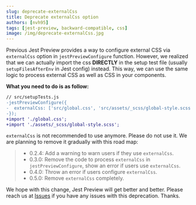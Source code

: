 ```yaml
---
slug: deprecate-externalCss
title: Deprecate externalCss option
authors: [nvh95]
tags: [jest-preview, backward-compatible, css]
image: /img/deprecate-externalCss.jpg
---
```


Previous Jest Preview provides a way to configure external CSS via `externalCss` option in `jestPreviewConfigure` function. However, we realized that we can actually import the css **DIRECTLY** in the setup test file (usually `setupFilesAfterEnv` in Jest config) instead. This way, we can use the same logic to process external CSS as well as CSS in your components.

<!--truncate-->

**What you need to do is as follow:**

```diff
// src/setupTests.js
-jestPreviewConfigure({
-  externalCss: ['src/global.css', 'src/assets/_scss/global-style.scss'],
-});
+import './global.css';
+import './assets/_scss/global-style.scss';
```

`externalCss` is not recommended to use anymore. Please do not use it. We are planning to remove it gradually with this road map:

> - 0.2.4: Add a warning to warn users if they use `externalCss`.
> - 0.3.0: Remove the code to process `externalCss` in `jestPreviewConfigure`, show an error if users use `externalCss`.
> - 0.4.0: Throw an error if users configure `externalCss`.
> - 0.5.0: Remove `externalCss` completely.

We hope with this change, Jest Preview will get better and better. Please reach us at [Issues](https://github.com/nvh95/jest-preview/issues) if you have any issues with this deprecation. Thanks.

